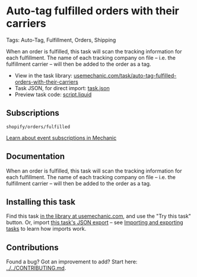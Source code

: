 # Auto-tag fulfilled orders with their carriers

Tags: Auto-Tag, Fulfillment, Orders, Shipping

When an order is fulfilled, this task will scan the tracking information for each fulfillment. The name of each tracking company on file – i.e. the fulfillment carrier – will then be added to the order as a tag.

* View in the task library: [usemechanic.com/task/auto-tag-fulfilled-orders-with-their-carriers](https://usemechanic.com/task/auto-tag-fulfilled-orders-with-their-carriers)
* Task JSON, for direct import: [task.json](../../tasks/auto-tag-fulfilled-orders-with-their-carriers.json)
* Preview task code: [script.liquid](./script.liquid)

## Subscriptions

```liquid
shopify/orders/fulfilled
```

[Learn about event subscriptions in Mechanic](https://docs.usemechanic.com/article/408-subscriptions)

## Documentation

When an order is fulfilled, this task will scan the tracking information for each fulfillment. The name of each tracking company on file – i.e. the fulfillment carrier – will then be added to the order as a tag.

## Installing this task

Find this task [in the library at usemechanic.com](https://usemechanic.com/task/auto-tag-fulfilled-orders-with-their-carriers), and use the "Try this task" button. Or, import [this task's JSON export](../../tasks/auto-tag-fulfilled-orders-with-their-carriers.json) – see [Importing and exporting tasks](https://docs.usemechanic.com/article/505-importing-and-exporting-tasks) to learn how imports work.

## Contributions

Found a bug? Got an improvement to add? Start here: [../../CONTRIBUTING.md](../../CONTRIBUTING.md).
